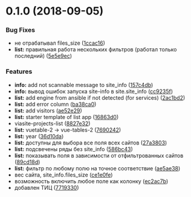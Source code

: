 <a name="0.1.0"></a>
# 0.1.0 (2018-09-05)


### Bug Fixes

* не отрабатывал files_size ([1ccac16](http://git.viasite.ru:10022/servers/viasite-projects-list/commits/1ccac16))
* **list:** правильная работа нескольких фильтров (работал только последний) ([5e5e9ec](http://git.viasite.ru:10022/servers/viasite-projects-list/commits/5e5e9ec))


### Features

* **info:** add not scannable message to site_info ([157c4db](http://git.viasite.ru:10022/servers/viasite-projects-list/commits/157c4db))
* **info:** вывод ошибок запуска site-info в site.site_info ([cc9235f](http://git.viasite.ru:10022/servers/viasite-projects-list/commits/cc9235f))
* **list:** add engine from ansible if not detected (for services) ([2ac1bd2](http://git.viasite.ru:10022/servers/viasite-projects-list/commits/2ac1bd2))
* **list:** add error column ([ba38ca0](http://git.viasite.ru:10022/servers/viasite-projects-list/commits/ba38ca0))
* **list:** add visitors ([ae52e29](http://git.viasite.ru:10022/servers/viasite-projects-list/commits/ae52e29))
* **list:** starter template of list app ([16863d0](http://git.viasite.ru:10022/servers/viasite-projects-list/commits/16863d0))
* viasite-projects-list ([8827e32](http://git.viasite.ru:10022/servers/viasite-projects-list/commits/8827e32))
* **list:** vuetable-2 -> vue-tables-2 ([7690242](http://git.viasite.ru:10022/servers/viasite-projects-list/commits/7690242))
* **list:** year ([36d10da](http://git.viasite.ru:10022/servers/viasite-projects-list/commits/36d10da))
* **list:** доступны для выбора все поля всех сайтов ([27a3803](http://git.viasite.ru:10022/servers/viasite-projects-list/commits/27a3803))
* **list:** подсвечены ряды без site_info ([586bc43](http://git.viasite.ru:10022/servers/viasite-projects-list/commits/586bc43))
* **list:** показывать поля в зависимости от отфильтрованных сайтов ([89cd18d](http://git.viasite.ru:10022/servers/viasite-projects-list/commits/89cd18d))
* **list:** фильтр по любому полю на точное соответствие ([ae5ae38](http://git.viasite.ru:10022/servers/viasite-projects-list/commits/ae5ae38))
* вес сайта, site_info.files_size ([ce1e0fe](http://git.viasite.ru:10022/servers/viasite-projects-list/commits/ce1e0fe))
* возможность включить любое поле как колонку ([ec2ac7b](http://git.viasite.ru:10022/servers/viasite-projects-list/commits/ec2ac7b))
* добавлен ТИЦ ([7719330](http://git.viasite.ru:10022/servers/viasite-projects-list/commits/7719330))



